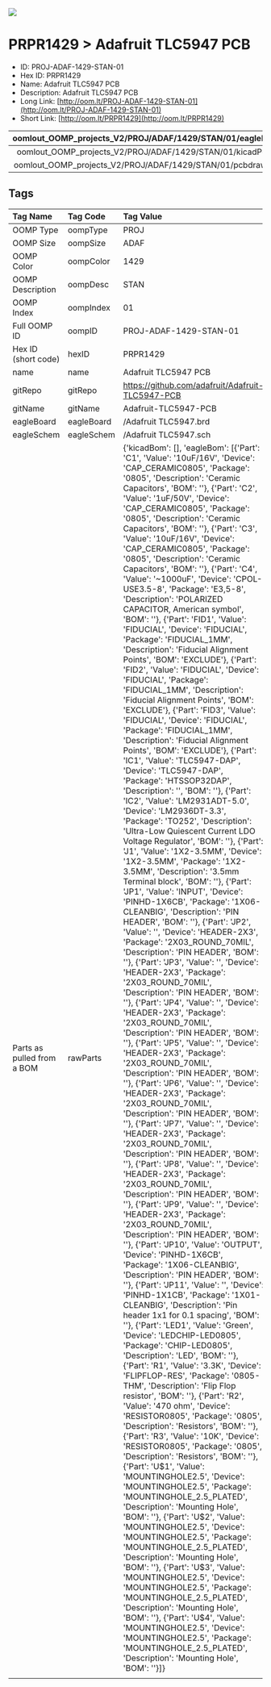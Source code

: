 


  
![][im]
# PRPR1429 > Adafruit TLC5947 PCB

- ID: PROJ-ADAF-1429-STAN-01
- Hex ID: PRPR1429
- Name: Adafruit TLC5947 PCB
- Description: Adafruit TLC5947 PCB
- Long Link: [http://oom.lt/PROJ-ADAF-1429-STAN-01](http://oom.lt/PROJ-ADAF-1429-STAN-01)
- Short Link: [http://oom.lt/PRPR1429](http://oom.lt/PRPR1429)
  

|oomlout_OOMP_projects_V2/PROJ/ADAF/1429/STAN/01/eagleImage.png|oomlout_OOMP_projects_V2/PROJ/ADAF/1429/STAN/01/eagleSchemImage.png|oomlout_OOMP_projects_V2/PROJ/ADAF/1429/STAN/01/kicadPcb3dFront.png|oomlout_OOMP_projects_V2/PROJ/ADAF/1429/STAN/01/kicadPcb3dBack.png|
| :---: | :---: | :---: | :---: |
|oomlout_OOMP_projects_V2/PROJ/ADAF/1429/STAN/01/kicadPcb3d.png|oomlout_OOMP_projects_V2/PROJ/ADAF/1429/STAN/01/bomBack.png|oomlout_OOMP_projects_V2/PROJ/ADAF/1429/STAN/01/bomFront.png|oomlout_OOMP_projects_V2/PROJ/ADAF/1429/STAN/01/pcbdraw.svg|
|oomlout_OOMP_projects_V2/PROJ/ADAF/1429/STAN/01/pcbdrawBack.svg||||

## Tags
  

|Tag Name|Tag Code|Tag Value|
| :--- | :--- | :--- |
|OOMP Type|oompType|PROJ|
|OOMP Size|oompSize|ADAF|
|OOMP Color|oompColor|1429|
|OOMP Description|oompDesc|STAN|
|OOMP Index|oompIndex|01|
|Full OOMP ID|oompID|PROJ-ADAF-1429-STAN-01|
|Hex ID (short code)|hexID|PRPR1429|
|name|name|Adafruit TLC5947 PCB|
|gitRepo|gitRepo|https://github.com/adafruit/Adafruit-TLC5947-PCB|
|gitName|gitName|Adafruit-TLC5947-PCB|
|eagleBoard|eagleBoard|/Adafruit TLC5947.brd|
|eagleSchem|eagleSchem|/Adafruit TLC5947.sch|
|Parts as pulled from a BOM|rawParts|{'kicadBom': [], 'eagleBom': [{'Part': 'C1', 'Value': '10uF/16V', 'Device': 'CAP_CERAMIC0805', 'Package': '0805', 'Description': 'Ceramic Capacitors', 'BOM': ''}, {'Part': 'C2', 'Value': '1uF/50V', 'Device': 'CAP_CERAMIC0805', 'Package': '0805', 'Description': 'Ceramic Capacitors', 'BOM': ''}, {'Part': 'C3', 'Value': '10uF/16V', 'Device': 'CAP_CERAMIC0805', 'Package': '0805', 'Description': 'Ceramic Capacitors', 'BOM': ''}, {'Part': 'C4', 'Value': '~1000uF', 'Device': 'CPOL-USE3.5-8', 'Package': 'E3,5-8', 'Description': 'POLARIZED CAPACITOR, American symbol', 'BOM': ''}, {'Part': 'FID1', 'Value': 'FIDUCIAL', 'Device': 'FIDUCIAL', 'Package': 'FIDUCIAL_1MM', 'Description': 'Fiducial Alignment Points', 'BOM': 'EXCLUDE'}, {'Part': 'FID2', 'Value': 'FIDUCIAL', 'Device': 'FIDUCIAL', 'Package': 'FIDUCIAL_1MM', 'Description': 'Fiducial Alignment Points', 'BOM': 'EXCLUDE'}, {'Part': 'FID3', 'Value': 'FIDUCIAL', 'Device': 'FIDUCIAL', 'Package': 'FIDUCIAL_1MM', 'Description': 'Fiducial Alignment Points', 'BOM': 'EXCLUDE'}, {'Part': 'IC1', 'Value': 'TLC5947-DAP', 'Device': 'TLC5947-DAP', 'Package': 'HTSSOP32DAP', 'Description': '', 'BOM': ''}, {'Part': 'IC2', 'Value': 'LM2931ADT-5.0', 'Device': 'LM2936DT-3.3', 'Package': 'TO252', 'Description': 'Ultra-Low Quiescent Current LDO Voltage Regulator', 'BOM': ''}, {'Part': 'J1', 'Value': '1X2-3.5MM', 'Device': '1X2-3.5MM', 'Package': '1X2-3.5MM', 'Description': '3.5mm Terminal block', 'BOM': ''}, {'Part': 'JP1', 'Value': 'INPUT', 'Device': 'PINHD-1X6CB', 'Package': '1X06-CLEANBIG', 'Description': 'PIN HEADER', 'BOM': ''}, {'Part': 'JP2', 'Value': '', 'Device': 'HEADER-2X3', 'Package': '2X03_ROUND_70MIL', 'Description': 'PIN HEADER', 'BOM': ''}, {'Part': 'JP3', 'Value': '', 'Device': 'HEADER-2X3', 'Package': '2X03_ROUND_70MIL', 'Description': 'PIN HEADER', 'BOM': ''}, {'Part': 'JP4', 'Value': '', 'Device': 'HEADER-2X3', 'Package': '2X03_ROUND_70MIL', 'Description': 'PIN HEADER', 'BOM': ''}, {'Part': 'JP5', 'Value': '', 'Device': 'HEADER-2X3', 'Package': '2X03_ROUND_70MIL', 'Description': 'PIN HEADER', 'BOM': ''}, {'Part': 'JP6', 'Value': '', 'Device': 'HEADER-2X3', 'Package': '2X03_ROUND_70MIL', 'Description': 'PIN HEADER', 'BOM': ''}, {'Part': 'JP7', 'Value': '', 'Device': 'HEADER-2X3', 'Package': '2X03_ROUND_70MIL', 'Description': 'PIN HEADER', 'BOM': ''}, {'Part': 'JP8', 'Value': '', 'Device': 'HEADER-2X3', 'Package': '2X03_ROUND_70MIL', 'Description': 'PIN HEADER', 'BOM': ''}, {'Part': 'JP9', 'Value': '', 'Device': 'HEADER-2X3', 'Package': '2X03_ROUND_70MIL', 'Description': 'PIN HEADER', 'BOM': ''}, {'Part': 'JP10', 'Value': 'OUTPUT', 'Device': 'PINHD-1X6CB', 'Package': '1X06-CLEANBIG', 'Description': 'PIN HEADER', 'BOM': ''}, {'Part': 'JP11', 'Value': '', 'Device': 'PINHD-1X1CB', 'Package': '1X01-CLEANBIG', 'Description': 'Pin header 1x1 for 0.1 spacing', 'BOM': ''}, {'Part': 'LED1', 'Value': 'Green', 'Device': 'LEDCHIP-LED0805', 'Package': 'CHIP-LED0805', 'Description': 'LED', 'BOM': ''}, {'Part': 'R1', 'Value': '3.3K', 'Device': 'FLIPFLOP-RES', 'Package': '0805-THM', 'Description': 'Flip Flop resistor', 'BOM': ''}, {'Part': 'R2', 'Value': '470 ohm', 'Device': 'RESISTOR0805', 'Package': '0805', 'Description': 'Resistors', 'BOM': ''}, {'Part': 'R3', 'Value': '10K', 'Device': 'RESISTOR0805', 'Package': '0805', 'Description': 'Resistors', 'BOM': ''}, {'Part': 'U$1', 'Value': 'MOUNTINGHOLE2.5', 'Device': 'MOUNTINGHOLE2.5', 'Package': 'MOUNTINGHOLE_2.5_PLATED', 'Description': 'Mounting Hole', 'BOM': ''}, {'Part': 'U$2', 'Value': 'MOUNTINGHOLE2.5', 'Device': 'MOUNTINGHOLE2.5', 'Package': 'MOUNTINGHOLE_2.5_PLATED', 'Description': 'Mounting Hole', 'BOM': ''}, {'Part': 'U$3', 'Value': 'MOUNTINGHOLE2.5', 'Device': 'MOUNTINGHOLE2.5', 'Package': 'MOUNTINGHOLE_2.5_PLATED', 'Description': 'Mounting Hole', 'BOM': ''}, {'Part': 'U$4', 'Value': 'MOUNTINGHOLE2.5', 'Device': 'MOUNTINGHOLE2.5', 'Package': 'MOUNTINGHOLE_2.5_PLATED', 'Description': 'Mounting Hole', 'BOM': ''}]}|
||||



[im]: PROJ/ADAF/1429/STAN/01/kicadPcb3d_450.png

